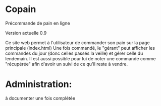 # Copain
Précommande de pain en ligne

Version actuelle 0.9

Ce site web permet à l'utilisateur de commander son pain sur la page principale (index.html)
Une fois commandé, le "gérant" peut afficher les commandes du jour (donc celles passés la veille)
et gérer celle du lendemain. Il est aussi possible pour lui de noter une commande comme "récupérée"
afin d'avoir un suivi de ce qu'il reste à vendre.


# Administration:

à documenter une fois complétée